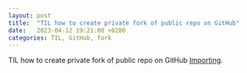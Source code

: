 ```yaml
---
layout: post
title:  "TIL how to create private fork of public repo on GitHub"
date:   2023-04-12 19:21:00 +0200
categories: TIL, GitHub, fork
---
```

TIL how to create private fork of public repo on GitHub [Importing](https://github.com/new/import).
